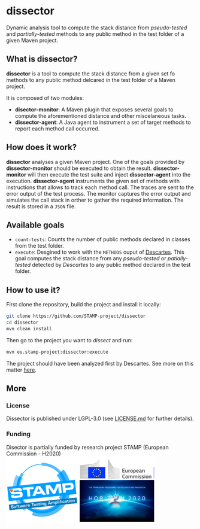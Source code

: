 # dissector
Dynamic analysis tool to compute the stack distance from *pseudo-tested* and *partially-tested* methods to any public method in the test folder of a given Maven project.

## What is dissector?

**dissector** is a tool to compute the stack distance from a given set fo methods to any public method delcared in the test folder of a Maven project.

It is composed of two modules:
 - **disector-monitor**: A Maven plugin that exposes several goals to compute the aforementioned distance and other miscelaneous tasks.
 - **dissector-agent**: A Java agent to instrument a set of target methods to report each method call occurred.


## How does it work?

 **dissector** analyses a given Maven project. One of the goals provided by **dissector-monitor** should be executed to obtain the result.
 **dissector-monitor** will then execute the test suite and inject **dissector-agent** into the execution.
 **dissector-agent** instruments the given set of methods with instructions that allows to track each method call.
 The traces are sent to the error output of the test process. The monitor captures the error output and simulates the call stack in orther to gather the required information.
 The result is stored in a `JSON` file.


## Available goals

- `count-tests`: Counts the number of public methods declared in classes from the test folder.
- `execute`: Desgined to work with the `METHODS` ouput of [Descartes](https://github.com/STAMP-Project/pitest-descartes).
This goal computes the stack distance from any *pseudo-tested* or *patially-tested* detected by *Descartes* to any public method declared in the test folder.

## How to use it?

First clone the repository, build the project and install it locally:

```bash
git clone https://github.com/STAMP-project/dissector
cd dissector
mvn clean install
```

Then go to the project you want to *dissect* and run:

```bash
mvn eu.stamp-project:dissector:execute
```

The project should have been analyzed first by Descartes. See more on this matter [here](https://github.com/STAMP-Project/pitest-descartes).

## More

### License
Dissector is published under LGPL-3.0 (see [LICENSE.md](LICENSE.md) for further details).


### Funding

Disector is partially funded by research project STAMP (European Commission - H2020)
![STAMP - European Commission - H2020](docs/logo_readme_md.png)